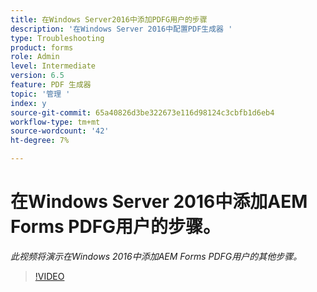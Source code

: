 ```yaml
---
title: 在Windows Server2016中添加PDFG用户的步骤
description: '在Windows Server 2016中配置PDF生成器 '
type: Troubleshooting
product: forms
role: Admin
level: Intermediate
version: 6.5
feature: PDF 生成器
topic: '管理 '
index: y
source-git-commit: 65a40826d3be322673e116d98124c3cbfb1d6eb4
workflow-type: tm+mt
source-wordcount: '42'
ht-degree: 7%

---
```



# 在Windows Server 2016中添加AEM Forms PDFG用户的步骤。

*此视频将演示在Windows 2016中添加AEM Forms PDFG用户的其他步骤。*

>[!VIDEO](https://video.tv.adobe.com/v/335479?quality=9&learn=on)

